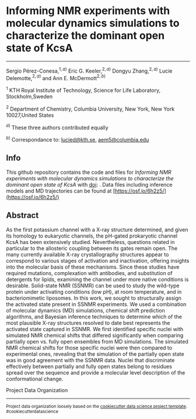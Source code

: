 # Informing NMR experiments with molecular dynamics simulations to characterize the dominant open state of KcsA
------------
Sergio Pérez-Conesa,$^{1,a)}$ Eric G. Keeler,$^{2,a)}$ Dongyu Zhang,$^{2,a)}$ Lucie Delemotte,$^{2,a)}$ and Ann E. McDermott$^{2,b)}$

$^1$ KTH Royal Institute of Technology, Science for Life Laboratory, Stockholm,Sweden

$^2$ Department of Chemistry, Columbia University, New York, New York 10027,United States

$^{a)}$ These three authors contributed equally

$^{b)}$ Correspondance to: lucied@kth.se, aem5@columbia.edu

## Info

This github repository contains the code and files for *Informing NMR experiments with molecular dynamics simulations to characterize the dominant open state of KcsA* with [doi](): . Data files including inference models and MD trajectories can be found at 
[https://osf.io/6h2z5/](https://osf.io/6h2z5/)


## Abstract
As the first potassium channel with a X-ray structure determined, and given its homology to eukaryotic channels, the pH-gated prokaryotic channel KcsA has been extensively studied. Nevertheless, questions related in particular to the allosteric coupling between its gates remain open. The many currently available X-ray crystallography structures appear to correspond to various stages of activation and inactivation, offering insights into the molecular basis of these mechanisms. Since these studies have required mutations, complexation with antibodies, and substitution of detergents for lipids, examining the channel under more native conditions is desirable. Solid-state NMR (SSNMR) can be used to study the wild-type protein under activating conditions (low pH), at room temperature, and in bacteriomimetic liposomes. 
In this work, we sought to structurally assign the activated state present in SSNMR experiments. We used a combination of molecular dynamics (MD) simulations, chemical shift prediction algorithms, and Bayesian inference techniques to determine which of the most plausible X-ray structures resolved to date best represents the activated state captured in SSNMR. We first identified specific nuclei with simulated NMR chemical shifts that differed significantly when comparing partially open vs. fully open ensembles from MD simulations. The simulated NMR chemical shifts for those specific nuclei were then compared to experimental ones, revealing that the simulation of the partially open state was in good agreement with the SSNMR data. Nuclei that discriminate effectively between partially and fully open states belong to residues spread over the sequence and provide a molecular level description of the conformational change.



Project Data Organization

--------

<p><small>Project data organization loosely based on the <a target="_blank" href="https://drivendata.github.io/cookiecutter-data-science/">cookiecutter data science project template</a>. #cookiecutterdatascience</small></p>
